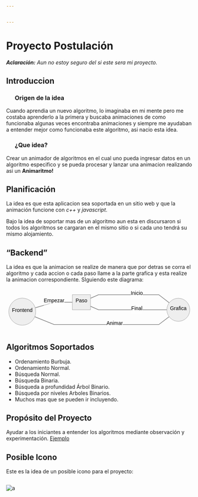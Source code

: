 ```yaml
---


---
```


<h1 id="proyecto-postulación">Proyecto Postulación</h1>
<p><em><strong>Aclaración:</strong>  Aun no estoy seguro del si este sera mi proyecto.</em></p>
<h2 id="introduccion">Introduccion</h2>
<h3 id="origen-de-la-idea">&nbsp;&nbsp;&nbsp;&nbsp;&nbsp; Origen de la idea</h3>
<p>Cuando aprendia un nuevo algoritmo, lo imaginaba en mi mente pero me costaba aprenderlo a la primera y buscaba animaciones de como funcionaba algunas veces encontraba animaciones y siempre me ayudaban a entender mejor como funcionaba este algoritmo, asi nacio esta idea.</p>
<h3 id="¿que-idea">&nbsp;&nbsp;&nbsp;&nbsp;&nbsp; ¿Que idea?</h3>
<p>Crear un animador de algoritmos en el cual uno pueda ingresar datos en un algoritmo especifico y se pueda procesar y lanzar una animacion realizando asi un <strong>Animaritmo!</strong></p>
<h2 id="planificación">Planificación</h2>
<p>La idea es que esta aplicacion sea soportada en un sitio web y que la animación funcione con <em>c++</em> y <em>javascript</em>.</p>
<p>Bajo la idea de soportar mas de un algoritmo aun esta en discursaron si todos los algoritmos se cargaran en el mismo sitio o si cada uno tendrá su mismo alojamiento.</p>
<h2 id="backend">“Backend”</h2>
<p>La idea es que la animacion se realize de manera que por detras se corra el algoritmo y cada accion o cada paso llame a la parte grafica y esta realize la animacion correspondiente. SIguiendo este diagrama:</p>
<pre class=" language-mermaid"><svg id="mermaid-svg-1fwf9qdICTRW811P" width="100%" xmlns="http://www.w3.org/2000/svg" xmlns:xlink="http://www.w3.org/1999/xlink" height="135.2916488647461" style="max-width: 580.1666870117188px;" viewBox="0 0 580.1666870117188 135.2916488647461"><style>#mermaid-svg-1fwf9qdICTRW811P{font-family:"trebuchet ms",verdana,arial,sans-serif;font-size:16px;fill:#000000;}#mermaid-svg-1fwf9qdICTRW811P .error-icon{fill:#552222;}#mermaid-svg-1fwf9qdICTRW811P .error-text{fill:#552222;stroke:#552222;}#mermaid-svg-1fwf9qdICTRW811P .edge-thickness-normal{stroke-width:2px;}#mermaid-svg-1fwf9qdICTRW811P .edge-thickness-thick{stroke-width:3.5px;}#mermaid-svg-1fwf9qdICTRW811P .edge-pattern-solid{stroke-dasharray:0;}#mermaid-svg-1fwf9qdICTRW811P .edge-pattern-dashed{stroke-dasharray:3;}#mermaid-svg-1fwf9qdICTRW811P .edge-pattern-dotted{stroke-dasharray:2;}#mermaid-svg-1fwf9qdICTRW811P .marker{fill:#666;stroke:#666;}#mermaid-svg-1fwf9qdICTRW811P .marker.cross{stroke:#666;}#mermaid-svg-1fwf9qdICTRW811P svg{font-family:"trebuchet ms",verdana,arial,sans-serif;font-size:16px;}#mermaid-svg-1fwf9qdICTRW811P .label{font-family:"trebuchet ms",verdana,arial,sans-serif;color:#000000;}#mermaid-svg-1fwf9qdICTRW811P .cluster-label text{fill:#333;}#mermaid-svg-1fwf9qdICTRW811P .cluster-label span{color:#333;}#mermaid-svg-1fwf9qdICTRW811P .label text,#mermaid-svg-1fwf9qdICTRW811P span{fill:#000000;color:#000000;}#mermaid-svg-1fwf9qdICTRW811P .node rect,#mermaid-svg-1fwf9qdICTRW811P .node circle,#mermaid-svg-1fwf9qdICTRW811P .node ellipse,#mermaid-svg-1fwf9qdICTRW811P .node polygon,#mermaid-svg-1fwf9qdICTRW811P .node path{fill:#eee;stroke:#999;stroke-width:1px;}#mermaid-svg-1fwf9qdICTRW811P .node .label{text-align:center;}#mermaid-svg-1fwf9qdICTRW811P .node.clickable{cursor:pointer;}#mermaid-svg-1fwf9qdICTRW811P .arrowheadPath{fill:#333333;}#mermaid-svg-1fwf9qdICTRW811P .edgePath .path{stroke:#666;stroke-width:1.5px;}#mermaid-svg-1fwf9qdICTRW811P .flowchart-link{stroke:#666;fill:none;}#mermaid-svg-1fwf9qdICTRW811P .edgeLabel{background-color:white;text-align:center;}#mermaid-svg-1fwf9qdICTRW811P .edgeLabel rect{opacity:0.5;background-color:white;fill:white;}#mermaid-svg-1fwf9qdICTRW811P .cluster rect{fill:hsl(210,66.6666666667%,95%);stroke:#26a;stroke-width:1px;}#mermaid-svg-1fwf9qdICTRW811P .cluster text{fill:#333;}#mermaid-svg-1fwf9qdICTRW811P .cluster span{color:#333;}#mermaid-svg-1fwf9qdICTRW811P div.mermaidTooltip{position:absolute;text-align:center;max-width:200px;padding:2px;font-family:"trebuchet ms",verdana,arial,sans-serif;font-size:12px;background:hsl(-160,0%,93.3333333333%);border:1px solid #26a;border-radius:2px;pointer-events:none;z-index:100;}#mermaid-svg-1fwf9qdICTRW811P:root{--mermaid-font-family:"trebuchet ms",verdana,arial,sans-serif;}#mermaid-svg-1fwf9qdICTRW811P flowchart{fill:apa;}</style><g><g class="output"><g class="clusters"></g><g class="edgePaths"><g class="edgePath LS-C LE-A" style="opacity: 1;" id="L-C-A"><path class="path" d="M90.33690607424651,62.01933063439446L149.06666564941406,44.71665954589844L206.0833282470703,44.71665954589844" marker-end="url(https://stackedit.io/app#arrowhead582)" style="fill:none"></path><defs><marker id="arrowhead582" viewBox="0 0 10 10" refX="9" refY="5" markerUnits="strokeWidth" markerWidth="8" markerHeight="6" orient="auto"><path d="M 0 0 L 10 5 L 0 10 z" class="arrowheadPath" style="stroke-width: 1px; stroke-dasharray: 1px, 0px;"></path></marker></defs></g><g class="edgePath LS-A LE-B" style="opacity: 1;" id="L-A-B"><path class="path" d="M262.54998779296875,32.328115935385966L287.54998779296875,21.35832977294922L337.8916549682617,21.35832977294922L406.9083251953125,21.35832977294922L450.5833282470703,21.35832977294922L475.5833282470703,21.35832977294922L507.99525014068615,46.26596706439323" marker-end="url(https://stackedit.io/app#arrowhead583)" style="fill:none"></path><defs><marker id="arrowhead583" viewBox="0 0 10 10" refX="9" refY="5" markerUnits="strokeWidth" markerWidth="8" markerHeight="6" orient="auto"><path d="M 0 0 L 10 5 L 0 10 z" class="arrowheadPath" style="stroke-width: 1px; stroke-dasharray: 1px, 0px;"></path></marker></defs></g><g class="edgePath LS-B LE-A" style="opacity: 1;" id="L-B-A"><path class="path" d="M500.5833282470703,68.07498931884766L475.5833282470703,68.07498931884766L450.5833282470703,68.07498931884766L406.9083251953125,68.07498931884766L337.8916549682617,68.07498931884766L287.54998779296875,68.07498931884766L262.54998779296875,57.10520315641091" marker-end="url(https://stackedit.io/app#arrowhead584)" style="fill:none"></path><defs><marker id="arrowhead584" viewBox="0 0 10 10" refX="9" refY="5" markerUnits="strokeWidth" markerWidth="8" markerHeight="6" orient="auto"><path d="M 0 0 L 10 5 L 0 10 z" class="arrowheadPath" style="stroke-width: 1px; stroke-dasharray: 1px, 0px;"></path></marker></defs></g><g class="edgePath LS-B LE-C" style="opacity: 1;" id="L-B-C"><path class="path" d="M507.80146433550453,89.6294950278463L475.5833282470703,113.93331909179688L450.5833282470703,113.93331909179688L406.9083251953125,113.93331909179688L337.8916549682617,113.93331909179688L287.54998779296875,113.93331909179688L234.31665802001953,113.93331909179688L149.06666564941406,113.93331909179688L88.98688886672898,89.64612881321061" marker-end="url(https://stackedit.io/app#arrowhead585)" style="fill:none"></path><defs><marker id="arrowhead585" viewBox="0 0 10 10" refX="9" refY="5" markerUnits="strokeWidth" markerWidth="8" markerHeight="6" orient="auto"><path d="M 0 0 L 10 5 L 0 10 z" class="arrowheadPath" style="stroke-width: 1px; stroke-dasharray: 1px, 0px;"></path></marker></defs></g></g><g class="edgeLabels"><g class="edgeLabel" style="opacity: 1;" transform="translate(149.06666564941406,44.71665954589844)"><g transform="translate(-32.01666259765625,-13.358329772949219)" class="label"><rect rx="0" ry="0" width="64.0333251953125" height="26.716659545898438"></rect><foreignObject width="64.0333251953125" height="26.716659545898438"><div xmlns="http://www.w3.org/1999/xhtml" style="display: inline-block; white-space: nowrap;"><span id="L-L-C-A" class="edgeLabel L-LS-C' L-LE-A">Empezar</span></div></foreignObject></g></g><g class="edgeLabel" style="opacity: 1;" transform="translate(406.9083251953125,21.35832977294922)"><g transform="translate(-18.675003051757812,-13.358329772949219)" class="label"><rect rx="0" ry="0" width="37.350006103515625" height="26.716659545898438"></rect><foreignObject width="37.350006103515625" height="26.716659545898438"><div xmlns="http://www.w3.org/1999/xhtml" style="display: inline-block; white-space: nowrap;"><span id="L-L-A-B" class="edgeLabel L-LS-A' L-LE-B">Inicio</span></div></foreignObject></g></g><g class="edgeLabel" style="opacity: 1;" transform="translate(406.9083251953125,68.07498931884766)"><g transform="translate(-17.333328247070312,-13.358329772949219)" class="label"><rect rx="0" ry="0" width="34.666656494140625" height="26.716659545898438"></rect><foreignObject width="34.666656494140625" height="26.716659545898438"><div xmlns="http://www.w3.org/1999/xhtml" style="display: inline-block; white-space: nowrap;"><span id="L-L-B-A" class="edgeLabel L-LS-B' L-LE-A">Final</span></div></foreignObject></g></g><g class="edgeLabel" style="opacity: 1;" transform="translate(337.8916549682617,113.93331909179688)"><g transform="translate(-25.34166717529297,-13.358329772949219)" class="label"><rect rx="0" ry="0" width="50.68333435058594" height="26.716659545898438"></rect><foreignObject width="50.68333435058594" height="26.716659545898438"><div xmlns="http://www.w3.org/1999/xhtml" style="display: inline-block; white-space: nowrap;"><span id="L-L-B-C" class="edgeLabel L-LS-B' L-LE-C">Animar</span></div></foreignObject></g></g></g><g class="nodes"><g class="node default" style="opacity: 1;" id="flowchart-C-3014" transform="translate(50.025001525878906,73.89582443237305)"><circle x="-42.025001525878906" y="-23.35832977294922" r="42.025001525878906" class="label-container"></circle><g class="label" transform="translate(0,0)"><g transform="translate(-32.025001525878906,-13.358329772949219)"><foreignObject width="64.05000305175781" height="26.716659545898438"><div xmlns="http://www.w3.org/1999/xhtml" style="display: inline-block; white-space: nowrap;">Frontend</div></foreignObject></g></g></g><g class="node default" style="opacity: 1;" id="flowchart-A-3015" transform="translate(234.31665802001953,44.71665954589844)"><rect rx="0" ry="0" x="-28.23332977294922" y="-23.35832977294922" width="56.46665954589844" height="46.71665954589844" class="label-container"></rect><g class="label" transform="translate(0,0)"><g transform="translate(-18.23332977294922,-13.358329772949219)"><foreignObject width="36.46665954589844" height="26.716659545898438"><div xmlns="http://www.w3.org/1999/xhtml" style="display: inline-block; white-space: nowrap;">Paso</div></foreignObject></g></g></g><g class="node default" style="opacity: 1;" id="flowchart-B-3017" transform="translate(536.3749923706055,68.07498931884766)"><circle x="-35.791664123535156" y="-23.35832977294922" r="35.791664123535156" class="label-container"></circle><g class="label" transform="translate(0,0)"><g transform="translate(-25.791664123535156,-13.358329772949219)"><foreignObject width="51.58332824707031" height="26.716659545898438"><div xmlns="http://www.w3.org/1999/xhtml" style="display: inline-block; white-space: nowrap;">Grafica</div></foreignObject></g></g></g></g></g></g></svg></pre>
<h2 id="algoritmos-soportados">Algoritmos Soportados</h2>
<ul>
<li>Ordenamiento Burbuja.</li>
<li>Ordenamiento Normal.</li>
<li>Búsqueda Normal.</li>
<li>Búsqueda Binaria.</li>
<li>Búsqueda a profundidad Árbol Binario.</li>
<li>Búsqueda por niveles Arboles Binarios.</li>
<li>Muchos mas que se pueden ir incluyendo.</li>
</ul>
<h2 id="propósito-del-proyecto">Propósito del Proyecto</h2>
<p>Ayudar a los iniciantes a entender los algoritmos mediante observación y experimentación. <a href="http://lwh.free.fr/pages/algo/tri/tri_bulle_es.html">Ejemplo</a></p>
<h2 id="posible-icono">Posible Icono</h2>
<p>Este es la idea de un posible icono para el proyecto:</p>
<pre><code></code></pre>
<div>
<p>
</p></div><p><img src="https://lh3.googleusercontent.com/CVLG9zyqTvC_SsVEMCxbHmi38jAmkGEGLkUEklv_mUe6LLTxP_xd6DsIzKg3TbM_F6inyXlG97bcTTu6lLZOmVLAPFIugOPz8Q-b2eOR4rPjiGwvwzEE_OQYwKvuwFisP262EdC_ViCFwpmTA1MnBlPePxbfx0f-X-GobVCY1DLR_1IxaFD9bOVrDNQ62pvvzcZUzt2oi59mDRzzSXIUpWYFL8huUsLQ7tRC3BMHohCDTJdDxX0t7c6oc9QG3Y8Bh9doPhNhalMWN8A_Bype0eqxpFHFu3w8ZQ1C0Xf7T2GiTrxnaJaPWl0sMKIDVcejmPbfp4K3_kcE4Vo4v8WXruhMxfJLIcVbRQq-QwAhjk1E767KCNgH_a9IKlkTAqAz_wU62Ld2kpjE-dIUTOWKVnS2L1kA-ORKFoeTjA31Ugx35NgzB-zDLKpITSh6btdmPdQBpWnFdCaAvQoiQ2k__XCtLexkuZAl9iDnBNkMxYchO4WLtJhiQbjaFWTesfDv-_xMOWnpZirEG7Ps5mdew8uydhBy5KiAmfFXub4BHoQQLYGLbNvRnZk3M_o5i-0kDp-YknAmb0E5xHD7r1ZkC_L08UPSvnya0pVT1gCiSIivMaS8cBt5eAaODkbsUoKL5i8glz0W9hqBLX-a2d25HiiFzELD9wz8_VStdudTY-Fu7wc8mqJlgxpDChg9ePKpajLE3kBIE5qpl9DodqXS9O0=w505-h711-no?authuser=0" alt="a"></p>


